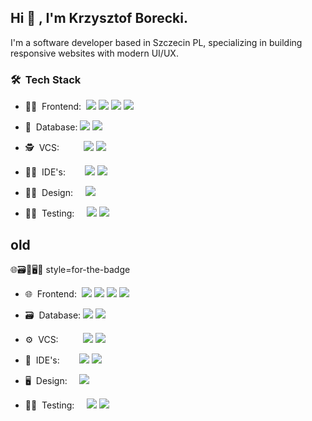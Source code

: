 ## Hi 👋 , I'm Krzysztof Borecki.
I'm a software developer based in Szczecin PL, specializing in building responsive websites with modern UI/UX.
### 🛠&nbsp;&nbsp;Tech Stack 
- 👨‍🎤&nbsp;&nbsp;Frontend:&nbsp;
<a href="https://react.dev/" ><img src="https://img.shields.io/badge/React-20232A?style=flat&logo=react&logoColor=61DAFB" /></a>
<a href="https://nextjs.org/"><img src="https://img.shields.io/badge/-Next.js-000000?style=flat&logo=next.js" /></a>
<a href="https://www.typescriptlang.org/"><img src="https://img.shields.io/badge/TypeScript-007ACC?style=flat&logo=typescript&logoColor=white" /></a>
<a href="https://tailwindcss.com/"><img src="https://img.shields.io/badge/-tailwind-38BDF8?style=flat&logo=tailwindcss&logoColor=white" /></a>
 
- 🧙&nbsp;&nbsp;Database:
<a href="https://supabase.com/"><img src="https://img.shields.io/badge/Supabase-1B1B1B?style=flat&logo=supabase&logoColor=3FCF8E" /></a>
<a href="https://www.docker.com/"><img src="https://img.shields.io/badge/Docker-2496ED?style=flat&logo=docker&logoColor=white" /></a>

- 🕵️&nbsp;&nbsp;VCS:&nbsp;&nbsp;&nbsp;&nbsp;&nbsp;&nbsp;&nbsp;&nbsp;&nbsp;
<a href="https://git-scm.com/"><img src="https://img.shields.io/badge/GIT-E44C30?style=flat&logo=git&logoColor=white" /></a>
<a href="https://github.com"><img src="https://img.shields.io/badge/GitHub-181717?style=flat&logo=github&logoColor=white" /></a>

- 👨‍🏭&nbsp;&nbsp;IDE's:&nbsp;&nbsp;&nbsp;&nbsp;&nbsp;&nbsp;&nbsp;
<a href="https://code.visualstudio.com/"><img src="https://img.shields.io/badge/-Visual%20Studio%20Code-007ACC?style=flat&logo=visual-studio-code&logoColor=white" /></a>
<a href="https://www.jetbrains.com/webstorm/"><img src="https://img.shields.io/badge/-Webstorm-000000?style=flat&logo=webstorm&logoColor=white" /></a>

- 👨‍🎨&nbsp;&nbsp;Design:&nbsp;&nbsp;&nbsp;&nbsp;
<a href="https://www.figma.com/"><img src="https://img.shields.io/badge/-Figma-F24E1E?style=flat&logo=figma&logoColor=white" /></a>

- 👨‍🔬&nbsp;&nbsp;Testing:&nbsp;&nbsp;&nbsp;&nbsp;
<a href="https://jestjs.io/"><img src="https://img.shields.io/badge/Jest-99435C?style=flat&logo=Jest&logoColor=white" /></a>
<a href="https://testing-library.com/"><img src="https://img.shields.io/badge/React%20Testing%20Library-26292F?style=flat&logo=testing-library&logoColor=F23D3D"/></a>




## old
🌐🗃️🔧🖥🔬 style=for-the-badge
- 🌐&nbsp;&nbsp;Frontend:&nbsp;
    <a href="https://react.dev/" ><img src="https://img.shields.io/badge/-React-0A1A2F?style=flat&logo=react"/></a>
    <a href="https://nextjs.org/"><img src="https://img.shields.io/badge/-Next.js-0A1A2F?style=flat&logo=next.js" /></a>
    <a href="https://www.typescriptlang.org/"><img src="https://img.shields.io/badge/-TypeScript-0A1A2F?style=flat&logo=typescript" /></a>
    <a href="https://tailwindcss.com/"><img src="https://img.shields.io/badge/-tailwind-0A1A2F?style=flat&logo=tailwindcss" /></a>
    
- 🗃️&nbsp;&nbsp;Database:
    <a href="https://supabase.com/"><img src="https://img.shields.io/badge/-Supabase-0A1A2F?style=flat&logo=supabase" /></a>
    <a href="https://www.docker.com/"><img src="https://img.shields.io/badge/Docker-0A1A2F?style=flat&logo=docker" /></a>
 
- ⚙️&nbsp;&nbsp;VCS:&nbsp;&nbsp;&nbsp;&nbsp;&nbsp;&nbsp;&nbsp;&nbsp;&nbsp;
    <a href="https://git-scm.com/"><img src="https://img.shields.io/badge/-Git-0A1A2F?style=flat&logo=git" /></a>
    <a href="https://github.com"><img src="https://img.shields.io/badge/-GitHub-0A1A2F?style=flat&logo=github" /></a>
    
- 🔧&nbsp;&nbsp;IDE's:&nbsp;&nbsp;&nbsp;&nbsp;&nbsp;&nbsp;&nbsp;
    <a href="https://code.visualstudio.com/"><img src="https://img.shields.io/badge/-Visual%20Studio%20Code-0A1A2F?style=flat&logo=visual-studio-code&logoColor=007ACC" /></a>
    <a href="https://www.jetbrains.com/webstorm/"><img src="https://img.shields.io/badge/-Webstorm-0A1A2F?style=flat&logo=webstorm" /></a>
    
- 🖥&nbsp;&nbsp;Design:&nbsp;&nbsp;&nbsp;&nbsp;
    <a href="https://www.figma.com/"><img src="https://img.shields.io/badge/-Figma-0A1A2F?style=flat&logo=figma" /></a>
    
- 👨‍🔬&nbsp;&nbsp;Testing:&nbsp;&nbsp;&nbsp;&nbsp;
    <a href="https://jestjs.io/"><img src="https://img.shields.io/badge/Jest-0A1A2F?style=flat&logo=Jest" /></a>
    <a href="https://testing-library.com/"><img src="https://img.shields.io/badge/React%20Testing%20Library-0A1A2F?style=flat&logo=testing-library"/></a>
